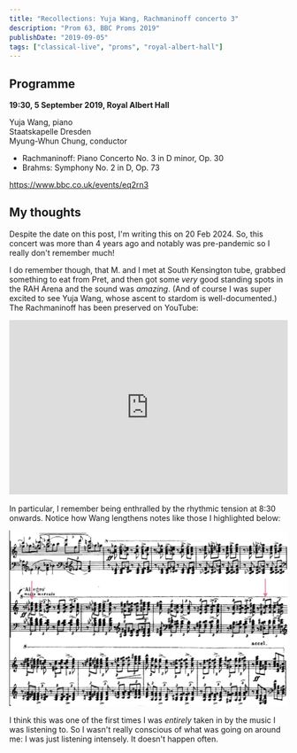 ```yaml
---
title: "Recollections: Yuja Wang, Rachmaninoff concerto 3"
description: "Prom 63, BBC Proms 2019"
publishDate: "2019-09-05"
tags: ["classical-live", "proms", "royal-albert-hall"]
---
```


## Programme

**19:30, 5 September 2019, Royal Albert Hall**

Yuja Wang, piano<br />
Staatskapelle Dresden<br />
Myung-Whun Chung, conductor

- Rachmaninoff: Piano Concerto No. 3 in D minor, Op. 30
- Brahms: Symphony No. 2 in D, Op. 73

https://www.bbc.co.uk/events/eq2rn3

## My thoughts

Despite the date on this post, I'm writing this on 20 Feb 2024.
So, this concert was more than 4 years ago and notably was pre-pandemic so I really don't remember much!

I do remember though, that M. and I met at South Kensington tube, grabbed something to eat from Pret, and then got some *very* good standing spots in the RAH Arena and the sound was *amazing*.
(And of course I was super excited to see Yuja Wang, whose ascent to stardom is well-documented.)
The Rachmaninoff has been preserved on YouTube:

<iframe width="100%" height="315" src="https://www.youtube.com/embed/gyPHOJ1Bm1Y?si=nhSR2wtL0tFZl-Qf" title="YouTube video player" frameborder="0" allow="accelerometer; autoplay; clipboard-write; encrypted-media; gyroscope; picture-in-picture; web-share" allowfullscreen></iframe>

In particular, I remember being enthralled by the rhythmic tension at 8:30 onwards.
Notice how Wang lengthens notes like those I highlighted below:

![Rach 3 excerpt](./excerpt.png)

I think this was one of the first times I was *entirely* taken in by the music I was listening to.
So I wasn't really conscious of what was going on around me: I was just listening intensely.
It doesn't happen often.
